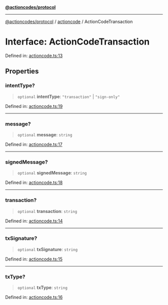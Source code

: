 [**@actioncodes/protocol**](../../README.md)

***

[@actioncodes/protocol](../../modules.md) / [actioncode](../README.md) / ActionCodeTransaction

# Interface: ActionCodeTransaction

Defined in: [actioncode.ts:13](https://github.com/otaprotocol/actioncodes/blob/7fa582d3aecdeca51131d2fc9eec0802298f9a4d/src/actioncode.ts#L13)

## Properties

### intentType?

> `optional` **intentType**: `"transaction"` \| `"sign-only"`

Defined in: [actioncode.ts:19](https://github.com/otaprotocol/actioncodes/blob/7fa582d3aecdeca51131d2fc9eec0802298f9a4d/src/actioncode.ts#L19)

***

### message?

> `optional` **message**: `string`

Defined in: [actioncode.ts:17](https://github.com/otaprotocol/actioncodes/blob/7fa582d3aecdeca51131d2fc9eec0802298f9a4d/src/actioncode.ts#L17)

***

### signedMessage?

> `optional` **signedMessage**: `string`

Defined in: [actioncode.ts:18](https://github.com/otaprotocol/actioncodes/blob/7fa582d3aecdeca51131d2fc9eec0802298f9a4d/src/actioncode.ts#L18)

***

### transaction?

> `optional` **transaction**: `string`

Defined in: [actioncode.ts:14](https://github.com/otaprotocol/actioncodes/blob/7fa582d3aecdeca51131d2fc9eec0802298f9a4d/src/actioncode.ts#L14)

***

### txSignature?

> `optional` **txSignature**: `string`

Defined in: [actioncode.ts:15](https://github.com/otaprotocol/actioncodes/blob/7fa582d3aecdeca51131d2fc9eec0802298f9a4d/src/actioncode.ts#L15)

***

### txType?

> `optional` **txType**: `string`

Defined in: [actioncode.ts:16](https://github.com/otaprotocol/actioncodes/blob/7fa582d3aecdeca51131d2fc9eec0802298f9a4d/src/actioncode.ts#L16)
